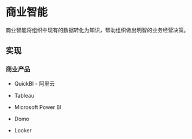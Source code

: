 # 商业智能

商业智能将组织中现有的数据转化为知识，帮助组织做出明智的业务经营决策。

## 实现
### 商业产品
* QuickBI - 阿里云
* Tableau
* Microsoft Power BI

* Domo
* Looker
